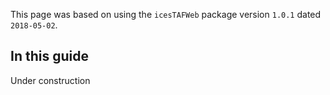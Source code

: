 
This page was based on using the `icesTAFWeb` package version `1.0.1`
dated `2018-05-02`.

## In this guide

Under construction
